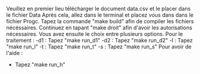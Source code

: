 Veuillez en premier lieu télécharger le document data.csv et le placer dans le fichier Data
Après cela, allez dans le terminal et placez vous dans dans le fichier Progc.
Tapez la commande "make build" afin de compiler les fichiers nécéssaires.
Continuez en tapant "make droit" afin d'avoir les autorisations nécessaires.
Vous avez ensuite le choix entre plusieurs options. 
Pour le traitement : 
  -d1 : Tapez "make run_d1"
  -d2 : Tapez "make run_d2"
  -l : Tapez "make run_l"
  -t : Tapez "make run_t"
  -s : Tapez "make run_s"
Pour avoir de l'aide :
  - Tapez "make run_h"
  
